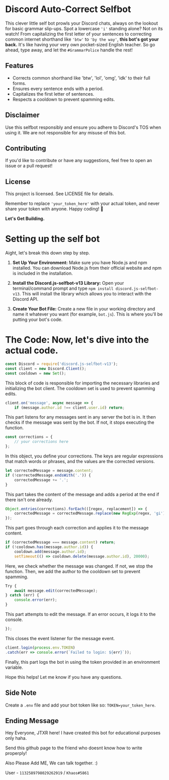 
# Discord Auto-Correct Selfbot
This clever little self bot prowls your Discord chats, always on the lookout for basic grammar slip-ups. Spot a lowercase `'i'` standing alone? Not on its watch! From capitalizing the first letter of your sentences to correcting common internet shorthand like `'btw'` to `'by the way'`, **this bot's got your back.** It's like having your very own pocket-sized English teacher. So go ahead, type away, and let the `#GrammarPolice` handle the rest! 

## Features

- Corrects common shorthand like 'btw', 'lol', 'omg', 'idk' to their full forms.
- Ensures every sentence ends with a period.
- Capitalizes the first letter of sentences.
- Respects a cooldown to prevent spamming edits.

## Disclaimer

Use this selfbot responsibly and ensure you adhere to Discord's TOS when using it. We are not responsible for any misuse of this bot.

## Contributing

If you'd like to contribute or have any suggestions, feel free to open an issue or a pull request!

## License

This project is licensed. See LICENSE file for details.

Remember to replace `'your_token_here'` with your actual token, and never share your token with anyone. Happy coding! 🚀

**Let's Get Building.**

# Setting up the self bot
Aight, let's break this down step by step.

1. **Set Up Your Environment:** Make sure you have Node.js and npm installed. You can download Node.js from their official website and npm is included in the installation. 

2. **Install the Discord.js-selfbot-v13 Library:** Open your terminal/command prompt and type `npm install discord.js-selfbot-v13`. This will install the library which allows you to interact with the Discord API.

3. **Create Your Bot File:** Create a new file in your working directory and name it whatever you want (for example, `bot.js`). This is where you'll be putting your bot's code.

# The Code: Now, let's dive into the actual code. 

```js
const Discord = require('discord.js-selfbot-v13');
const client = new Discord.Client();
const cooldown = new Set();
```
This block of code is responsible for importing the necessary libraries and initializing the bot client. The cooldown set is used to prevent spamming edits.

```js
client.on('message', async message => {
    if (message.author.id !== client.user.id) return;
```
This part listens for any messages sent in any server the bot is in. It then checks if the message was sent by the bot. If not, it stops executing the function.

```js
const corrections = {
    // your corrections here
};
```
In this object, you define your corrections. The keys are regular expressions that match words or phrases, and the values are the corrected versions.

```js
let correctedMessage = message.content;
if (!correctedMessage.endsWith('.')) {
    correctedMessage += '.';
}
```
This part takes the content of the message and adds a period at the end if there isn't one already.

```js
Object.entries(corrections).forEach(([regex, replacement]) => {
    correctedMessage = correctedMessage.replace(new RegExp(regex, 'gi'), replacement);
});
```
This part goes through each correction and applies it to the message content.

```js
if (correctedMessage === message.content) return;
if (!cooldown.has(message.author.id)) { 
    cooldown.add(message.author.id); 
    setTimeout(() => cooldown.delete(message.author.id), 20000);
```
Here, we check whether the message was changed. If not, we stop the function. Then, we add the author to the cooldown set to prevent spamming.

```js
Try {
    await message.edit(correctedMessage);
} catch (err) {
    console.error(err);
}
```
This part attempts to edit the message. If an error occurs, it logs it to the console.

```js
});
```
This closes the event listener for the message event.

```js
client.login(process.env.TOKEN)
.catch(err => console.error(`Failed to login: ${err}`));
```

Finally, this part logs the bot in using the token provided in an environment variable.

Hope this helps! Let me know if you have any questions.

## Side Note
Create a `.env` file and add your bot token like so: `TOKEN=your_token_here`.

## Ending Message 

Hey Everyone, JTXR here! I have created this bot for educational purposes only haha. 

Send this github page to the friend who doesnt know how to write properply!

Also Please Add ME, We can talk together. :) 

User - ``1132589798029262919`` / ``Khaos#5861``
